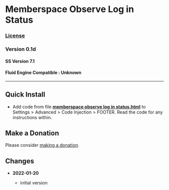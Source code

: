 # Memberspace Observe Log in Status

### [License][99]

### Version 0.1d

#### SS Version 7.1

#### Fluid Engine Compatible : Unknown

---

## Quick Install

* Add code from file
  **[memberspace observe log in status.html](memberspace%20observe%20log%20in%20status.html#L1)**
  to Settings > Advanced > Code Injection > FOOTER. Read the code for any
  instructions within.

## Make a Donation

Please consider
[making a donation](https://github.com/tomsWebConsulting/twcsl#make-a-donation).

## Changes

<!-- * **2021-08-02**

  * fix minor documentation issues
  * bumped version to 0.1d1
  -->
* **2022-01-20**

  * initial version

[99]: https://github.com/tomsWebConsulting/twcsl/blob/main/LICENSE.txt#L1
